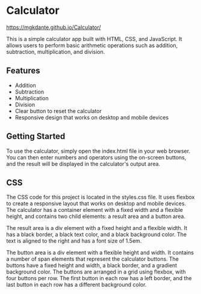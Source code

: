 # Calculator

https://mgkdante.github.io/Calculator/

This is a simple calculator app built with HTML, CSS, and JavaScript. It allows users to perform basic arithmetic operations such as addition, subtraction, multiplication, and division.

## Features
- Addition
- Subtraction
- Multiplication
- Division
- Clear button to reset the calculator
- Responsive design that works on desktop and mobile devices

## Getting Started
To use the calculator, simply open the index.html file in your web browser. You can then enter numbers and operators using the on-screen buttons, and the result will be displayed in the calculator's output area.

## CSS
The CSS code for this project is located in the styles.css file. It uses flexbox to create a responsive layout that works on desktop and mobile devices. The calculator has a container element with a fixed width and a flexible height, and contains two child elements: a result area and a button area.

The result area is a div element with a fixed height and a flexible width. It has a black border, a black text color, and a black background color. The text is aligned to the right and has a font size of 1.5em.

The button area is a div element with a flexible height and width. It contains a number of span elements that represent the calculator buttons. The buttons have a fixed height and width, a black border, and a gradient background color. The buttons are arranged in a grid using flexbox, with four buttons per row. The first button in each row has a left border, and the last button in each row has a different background color.
